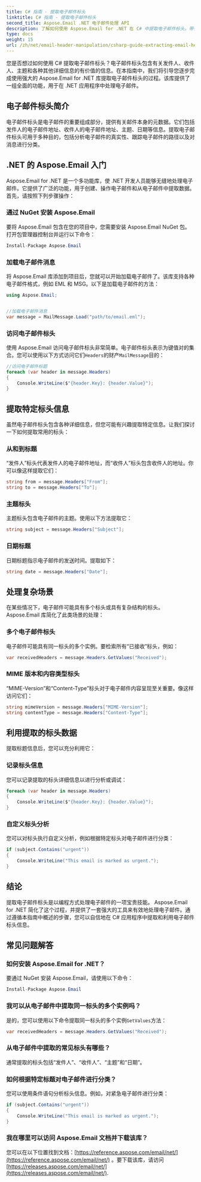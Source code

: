 ```yaml
---
title: C# 指南 - 提取电子邮件标头
linktitle: C# 指南 - 提取电子邮件标头
second_title: Aspose.Email .NET 电子邮件处理 API
description: 了解如何使用 Aspose.Email for .NET 在 C# 中提取电子邮件标头。带有源代码的分步指南，可实现高效的电子邮件分析。
type: docs
weight: 15
url: /zh/net/email-header-manipulation/csharp-guide-extracting-email-headers/
---
```


您是否想过如何使用 C# 提取电子邮件标头？电子邮件标头包含有关发件人、收件人、主题和各种其他详细信息的有价值的信息。在本指南中，我们将引导您逐步完成使用强大的 Aspose.Email for .NET 库提取电子邮件标头的过程。该库提供了一组全面的功能，用于在 .NET 应用程序中处理电子邮件。

## 电子邮件标头简介

电子邮件标头是电子邮件的重要组成部分，提供有关邮件本身的元数据。它们包括发件人的电子邮件地址、收件人的电子邮件地址、主题、日期等信息。提取电子邮件标头可用于多种目的，包括分析电子邮件的真实性、跟踪电子邮件的路径以及对消息进行分类。

## .NET 的 Aspose.Email 入门

Aspose.Email for .NET 是一个多功能库，使 .NET 开发人员能够无缝地处理电子邮件。它提供了广泛的功能，用于创建、操作电子邮件和从电子邮件中提取数据。首先，请按照下列步骤操作：

### 通过 NuGet 安装 Aspose.Email

要将 Aspose.Email 包含在您的项目中，您需要安装 Aspose.Email NuGet 包。打开包管理器控制台并运行以下命令：

```csharp
Install-Package Aspose.Email
```

### 加载电子邮件消息

将 Aspose.Email 库添加到项目后，您就可以开始加载电子邮件了。该库支持各种电子邮件格式，例如 EML 和 MSG。以下是加载电子邮件的方法：

```csharp
using Aspose.Email;


//加载电子邮件消息
var message = MailMessage.Load("path/to/email.eml");
```

### 访问电子邮件标头

使用 Aspose.Email 访问电子邮件标头非常简单。电子邮件标头表示为键值对的集合。您可以使用以下方式访问它们`Headers`的财产`MailMessage`目的：

```csharp
//访问电子邮件标题
foreach (var header in message.Headers)
{
    Console.WriteLine($"{header.Key}: {header.Value}");
}
```

## 提取特定标头信息

虽然电子邮件标头包含各种详细信息，但您可能有兴趣提取特定信息。让我们探讨一下如何提取常用的标头：

### 从和到标题

“发件人”标头代表发件人的电子邮件地址，而“收件人”标头包含收件人的地址。你可以像这样提取它们：

```csharp
string from = message.Headers["From"];
string to = message.Headers["To"];
```

### 主题标头

主题标头包含电子邮件的主题。使用以下方法提取它：

```csharp
string subject = message.Headers["Subject"];
```

### 日期标题

日期标题指示电子邮件的发送时间。提取如下：

```csharp
string date = message.Headers["Date"];
```

## 处理复杂场景

在某些情况下，电子邮件可能具有多个标头或具有复杂结构的标头。 Aspose.Email 库简化了此类场景的处理：

### 多个电子邮件标头

电子邮件可能具有同一标头的多个实例。要检索所有“已接收”标头，例如：

```csharp
var receivedHeaders = message.Headers.GetValues("Received");
```

### MIME 版本和内容类型标头

“MIME-Version”和“Content-Type”标头对于电子邮件内容呈现至关重要。像这样访问它们：

```csharp
string mimeVersion = message.Headers["MIME-Version"];
string contentType = message.Headers["Content-Type"];
```

## 利用提取的标头数据

提取标题信息后，您可以充分利用它：

### 记录标头信息

您可以记录提取的标头详细信息以进行分析或调试：

```csharp
foreach (var header in message.Headers)
{
    Console.WriteLine($"{header.Key}: {header.Value}");
}
```

### 自定义标头分析

您可以对标头执行自定义分析，例如根据特定标头对电子邮件进行分类：

```csharp
if (subject.Contains("urgent"))
{
    Console.WriteLine("This email is marked as urgent.");
}
```

## 结论

提取电子邮件标头是以编程方式处理电子邮件的一项宝贵技能。 Aspose.Email for .NET 简化了这个过程，并提供了一套强大的工具来有效地处理电子邮件。通过遵循本指南中概述的步骤，您可以自信地在 C# 应用程序中提取和利用电子邮件标头信息。

## 常见问题解答

### 如何安装 Aspose.Email for .NET？

要通过 NuGet 安装 Aspose.Email，请使用以下命令：
```csharp
Install-Package Aspose.Email
```

### 我可以从电子邮件中提取同一标头的多个实例吗？

是的，您可以使用以下命令提取同一标头的多个实例`GetValues`方法：
```csharp
var receivedHeaders = message.Headers.GetValues("Received");
```

### 从电子邮件中提取的常见标头有哪些？

通常提取的标头包括“发件人”、“收件人”、“主题”和“日期”。

### 如何根据特定标题对电子邮件进行分类？

您可以使用条件语句分析标头信息。例如，对紧急电子邮件进行分类：
```csharp
if (subject.Contains("urgent"))
{
    Console.WriteLine("This email is marked as urgent.");
}
```

### 我在哪里可以访问 Aspose.Email 文档并下载该库？

您可以在以下位置找到文档：[https://reference.aspose.com/email/net/](https://reference.aspose.com/email/net/) 。要下载该库，请访问[https://releases.aspose.com/email/net/](https://releases.aspose.com/email/net/).